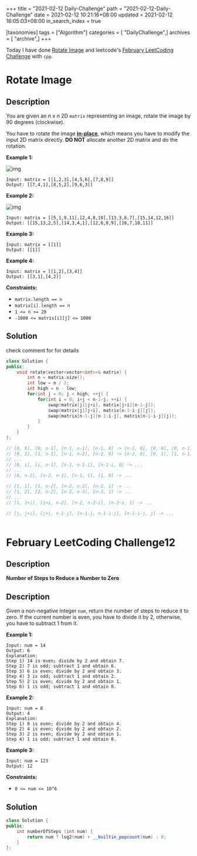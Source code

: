 +++
title = "2021-02-12 Daily-Challenge"
path = "2021-02-12-Daily-Challenge"
date = 2021-02-12 10:21:16+08:00
updated = 2021-02-12 16:05:03+08:00
in_search_index = true

[taxonomies]
tags = ["Algorithm"]
categories = [ "DailyChallenge",]
archives = [ "archive",]
+++

Today I have done [Rotate Image](https://leetcode.com/problems/rotate-image/) and leetcode's [February LeetCoding Challenge](https://leetcode.com/explore/featured/card/february-leetcoding-challenge-2021/585/week-2-february-8th-february-14th/3637/) with `cpp`.

<!-- more -->

# Rotate Image

## Description

You are given an *n* x *n* 2D `matrix` representing an image, rotate the image by 90 degrees (clockwise).

You have to rotate the image [**in-place**](https://en.wikipedia.org/wiki/In-place_algorithm), which means you have to modify the input 2D matrix directly. **DO NOT** allocate another 2D matrix and do the rotation.

 

**Example 1:**

![img](https://assets.leetcode.com/uploads/2020/08/28/mat1.jpg)

```
Input: matrix = [[1,2,3],[4,5,6],[7,8,9]]
Output: [[7,4,1],[8,5,2],[9,6,3]]
```

**Example 2:**

![img](https://assets.leetcode.com/uploads/2020/08/28/mat2.jpg)

```
Input: matrix = [[5,1,9,11],[2,4,8,10],[13,3,6,7],[15,14,12,16]]
Output: [[15,13,2,5],[14,3,4,1],[12,6,8,9],[16,7,10,11]]
```

**Example 3:**

```
Input: matrix = [[1]]
Output: [[1]]
```

**Example 4:**

```
Input: matrix = [[1,2],[3,4]]
Output: [[3,1],[4,2]]
```

 

**Constraints:**

- `matrix.length == n`
- `matrix[i].length == n`
- `1 <= n <= 20`
- `-1000 <= matrix[i][j] <= 1000`

## Solution

check comment for for details

``` cpp
class Solution {
public:
    void rotate(vector<vector<int>>& matrix) {
        int n = matrix.size();
        int low = n / 2;
        int high = n - low;
        for(int j = 0; j < high; ++j) {
            for(int i = 0; i+j < n-1-j; ++i) {
                swap(matrix[j][j+i], matrix[j+i][n-1-j]);
                swap(matrix[j][j+i], matrix[n-1-i-j][j]);
                swap(matrix[n-1-j][n-1-i-j], matrix[n-1-i-j][j]);
            }
        }
    }
};

// [0, 0], [0, n-1], [n-1, n-1], [n-1, 0] -> [n-1, 0], [0, 0], [0, n-1], [n-1, n-1]
// [0, 1], [1, n-1], [n-1, n-2], [n-2, 0] -> [n-2, 0], [0, 1], [1, n-1], [n-1, n-2]
// ...
// [0, i], [i, n-1], [n-1, n-1-i], [n-1-i, 0] -> ...
// ...
// [0, n-2], [n-2, n-1], [n-1, 1], [1, 0] -> ...

// [1, 1], [1, n-2], [n-2, n-2], [n-2, 1] -> ...
// [1, 2], [2, n-2], [n-2, n-3], [n-3, 1] -> ...
// ...
// [1, 1+i], [1+i, n-2], [n-2, n-2-i], [n-2-i, 1] -> ...

// [j, j+i], [j+i, n-1-j], [n-1-j, n-1-i-j], [n-1-i-j, j] -> ...
    
```

# February LeetCoding Challenge12

## Description

**Number of Steps to Reduce a Number to Zero**

## Description

Given a non-negative integer `num`, return the number of steps to reduce it to zero. If the current number is even, you have to divide it by 2, otherwise, you have to subtract 1 from it.

 

**Example 1:**

```
Input: num = 14
Output: 6
Explanation: 
Step 1) 14 is even; divide by 2 and obtain 7. 
Step 2) 7 is odd; subtract 1 and obtain 6.
Step 3) 6 is even; divide by 2 and obtain 3. 
Step 4) 3 is odd; subtract 1 and obtain 2. 
Step 5) 2 is even; divide by 2 and obtain 1. 
Step 6) 1 is odd; subtract 1 and obtain 0.
```

**Example 2:**

```
Input: num = 8
Output: 4
Explanation: 
Step 1) 8 is even; divide by 2 and obtain 4. 
Step 2) 4 is even; divide by 2 and obtain 2. 
Step 3) 2 is even; divide by 2 and obtain 1. 
Step 4) 1 is odd; subtract 1 and obtain 0.
```

**Example 3:**

```
Input: num = 123
Output: 12
```

 

**Constraints:**

- `0 <= num <= 10^6`

## Solution

``` cpp
class Solution {
public:
    int numberOfSteps (int num) {
        return num ? log2(num) + __builtin_popcount(num) : 0;
    }
};
```
